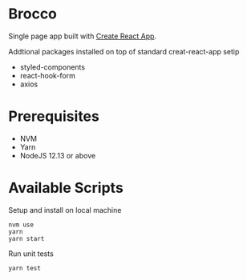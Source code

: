 # Brocco
Single page app built with [Create React App](https://github.com/facebook/create-react-app).

Addtional packages installed on top of standard creat-react-app setip

- styled-components
- react-hook-form
- axios

# Prerequisites

- NVM
- Yarn
- NodeJS 12.13 or above

# Available Scripts
Setup and install on local machine
```
nvm use
yarn
yarn start
```

Run unit tests
```
yarn test
```
